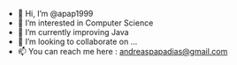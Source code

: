 - 👋 Hi, I’m @apap1999
- 👀 I’m interested in Computer Science
- 🌱 I’m currently improving Java 
- 💞️ I’m looking to collaborate on ...
- 📫 You can reach me here : andreaspapadias@gmail.com

<!---
apap1999/apap1999 is a ✨ special ✨ repository because its `README.md` (this file) appears on your GitHub profile.
You can click the Preview link to take a look at your changes.
--->
